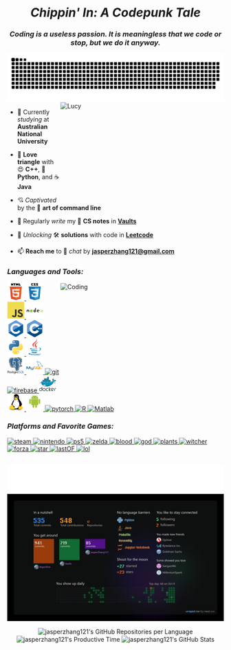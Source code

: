 <h1 align="center"> <i>Chippin' In: A Codepunk Tale</i> </h1>

<h3 align="center"> <i>Coding is a useless passion. It is meaningless that we code or stop, but we do it anyway.</i> </h3>

<img src="https://github.com/JasperZhang121/JasperZhang121/blob/output/github-contribution-grid-snake.svg">

<img align="right" alt="Lucy" height="230" width="380" src="https://media.tenor.com/b9VJcecqEugAAAAd/cyberpunk-cyberpunk-anime.gif">


- 🔭 Currently *studying* at **Australian National University**

- 🤪 **Love triangle** with 😍 **C++**, 🐍 **Python**, and ☕ **Java**

- 💘 *Captivated* by the 📂 **art of command line**

- 📝 Regularly *write* my 📔 **CS notes** in **[Vaults](https://github.com/JasperZhang121/Vaults)**

- 🔑 *Unlocking* 🛠️ **solutions** with code in **[Leetcode](https://leetcode.com/JasperZhang121/)**

- 📫 **Reach me** to 🥂 *chat* by **jasperzhang121@gmail.com** 


<p align="left">
</p>

<p>
</p>  
  

<h3 align="left"> <i>Languages and Tools:</i> </h3>
<p align="left"> 
 
 <img align="right" alt="Coding" height="230" width="380" src="https://i.pinimg.com/originals/2e/73/f5/2e73f54bfd969a264820b1b9f5253db8.gif">
    
<a href="https://www.w3.org/html/" target="_blank" rel="noreferrer"> <img src="https://raw.githubusercontent.com/devicons/devicon/master/icons/html5/html5-original-wordmark.svg" alt="html5" width="40" height="40"/> </a> <a href="https://www.w3schools.com/css/" target="_blank" rel="noreferrer"> <img src="https://raw.githubusercontent.com/devicons/devicon/master/icons/css3/css3-original-wordmark.svg" alt="css3" width="40" height="40"/> </a> <a href="https://developer.mozilla.org/en-US/docs/Web/JavaScript" target="_blank" rel="noreferrer"> <img src="https://raw.githubusercontent.com/devicons/devicon/master/icons/javascript/javascript-original.svg" alt="javascript" width="40" height="40"/> </a> <a href="https://nodejs.org" target="_blank" rel="noreferrer"> <img src="https://raw.githubusercontent.com/devicons/devicon/master/icons/nodejs/nodejs-original-wordmark.svg" alt="nodejs" width="40" height="40"/> </a>  <a href="https://www.cprogramming.com/" target="_blank" rel="noreferrer"> <img src="https://raw.githubusercontent.com/devicons/devicon/master/icons/c/c-original.svg" alt="c" width="40" height="40"/> </a> <a href="https://www.w3schools.com/cpp/" target="_blank" rel="noreferrer"> <img src="https://raw.githubusercontent.com/devicons/devicon/master/icons/cplusplus/cplusplus-original.svg" alt="cplusplus" width="40" height="40"/> </a> <a href="https://www.python.org" target="_blank" rel="noreferrer"> <img src="https://raw.githubusercontent.com/devicons/devicon/master/icons/python/python-original.svg" alt="python" width="40" height="40"/> </a> <a href="https://www.java.com" target="_blank" rel="noreferrer"> <img src="https://raw.githubusercontent.com/devicons/devicon/master/icons/java/java-original.svg" alt="java" width="40" height="40"/> </a> <a href="https://www.postgresql.org" target="_blank" rel="noreferrer"> <img src="https://raw.githubusercontent.com/devicons/devicon/master/icons/postgresql/postgresql-original-wordmark.svg" alt="postgresql" width="40" height="40"/> </a> <a href="https://www.mysql.com/" target="_blank" rel="noreferrer"> <img src="https://raw.githubusercontent.com/devicons/devicon/master/icons/mysql/mysql-original-wordmark.svg" alt="mysql" width="40" height="40"/> </a> <a href="https://git-scm.com/" target="_blank" rel="noreferrer"> <img src="https://www.vectorlogo.zone/logos/git-scm/git-scm-icon.svg" alt="git" width="40" height="40"/> </a> <a href="https://firebase.google.com/" target="_blank" rel="noreferrer"> <img src="https://www.vectorlogo.zone/logos/firebase/firebase-icon.svg" alt="firebase" width="40" height="40"/> </a> <a href="https://www.docker.com/" target="_blank" rel="noreferrer"> <img src="https://raw.githubusercontent.com/devicons/devicon/master/icons/docker/docker-original-wordmark.svg" alt="docker" width="40" height="40"/> </a> <a href="https://www.linux.org/" target="_blank" rel="noreferrer"> <img src="https://raw.githubusercontent.com/devicons/devicon/master/icons/linux/linux-original.svg" alt="linux" width="40" height="40"/> </a> <a href="https://developer.android.com" target="_blank" rel="noreferrer"> <img src="https://raw.githubusercontent.com/devicons/devicon/master/icons/android/android-original-wordmark.svg" alt="android" width="40" height="40"/> </a> <a href="https://pytorch.org/" target="_blank" rel="noreferrer"> <img src="https://www.vectorlogo.zone/logos/pytorch/pytorch-icon.svg" alt="pytorch" width="40" height="40"/> </a> <a href="https://www.r-project.org/" target="_blank" rel="noreferrer"> <img src="https://www.r-project.org/Rlogo.png" alt="R" width="40" height="40"/> </a> <a href="https://www.mathworks.com/products/matlab.html" target="_blank" rel="noreferrer"> <img src="https://upload.wikimedia.org/wikipedia/commons/2/21/Matlab_Logo.png" alt="Matlab" width="40" height="40"/> </a>  

</p>

<h3 align="left"> <i>Platforms and Favorite Games:</i> </h3>

<p align="left"> <a href="https://store.steampowered.com/" target="_blank" rel="noreferrer"> <img src="https://www.vectorlogo.zone/logos/steampowered/steampowered-icon.svg" alt="steam" width="40" height="40"/> </a> 
<a href="https://www.nintendo.com.au/" target="_blank" rel="noreferrer"> <img src="https://cdn.iconscout.com/icon/free/png-128/nintendo-2296041-1912000.png" alt="nintendo" width="40" height="40"/> </a>
<a href="https://www.playstation.com/en-au/" target="_blank" rel="noreferrer"> <img src="https://i.pinimg.com/originals/20/11/52/2011525d4e13b855685a3f59511eb03b.png" alt="ps5" width="40" height="40"/> </a>
<a href="https://www.zelda.com/breath-of-the-wild/" target="_blank" rel="noreferrer"> <img src="https://upload.wikimedia.org/wikipedia/en/c/c6/The_Legend_of_Zelda_Breath_of_the_Wild.jpg" alt="zelda" width="40" height="40"/> </a>
<a href="https://www.playstation.com/en-au/games/bloodborne/" target="_blank" rel="noreferrer"> <img src="https://upload.wikimedia.org/wikipedia/en/6/68/Bloodborne_Cover_Wallpaper.jpg" alt="blood" width="40" height="40"/> </a>
<a href="https://www.playstation.com/en-au/games/god-of-war/" target="_blank" rel="noreferrer"> <img src="https://upload.wikimedia.org/wikipedia/en/a/a7/God_of_War_4_cover.jpg" alt="god" width="40" height="40"/> </a>
<a href="https://plantsvszombies.fandom.com/wiki/Main_Page" target="_blank" rel="noreferrer"> <img src="https://upload.wikimedia.org/wikipedia/en/thumb/d/da/Plants_vs_Zombies_logo.png/375px-Plants_vs_Zombies_logo.png" alt="plants" width="40" height="40"/> </a>
<a href="https://witcher.fandom.com/wiki/The_Witcher_3:_Wild_Hunt" target="_blank" rel="noreferrer"> <img src="https://upload.wikimedia.org/wikipedia/en/0/0c/Witcher_3_cover_art.jpg" alt="witcher" width="40" height="40"/> </a>
<a href="https://forza.fandom.com/wiki/Forza_Horizon_5" target="_blank" rel="noreferrer"> <img src="https://upload.wikimedia.org/wikipedia/en/8/86/Forza_Horizon_5_cover_art.jpg" alt="forza" width="40" height="40"/> </a>
<a href="https://starcraft2.com/en-gb/" target="_blank" rel="noreferrer"> <img src="https://upload.wikimedia.org/wikipedia/en/2/20/StarCraft_II_-_Box_Art.jpg" alt="star" width="40" height="40"/> </a>
<a href="https://www.playstation.com/en-au/games/the-last-of-us-part-i/" target="_blank" rel="noreferrer"> <img src="https://assets-prd.ignimgs.com/2022/06/09/the-last-of-us-part-1-button-1654791855870.jpg" alt="lastOF" width="40" height="40"/> </a>
<a href="https://www.leagueoflegends.com/en-au/" target="_blank" rel="noreferrer"> <img src="https://encrypted-tbn0.gstatic.com/images?q=tbn:ANd9GcRvYNVJRPOkAj1V7jF8AlbpcNf9P76zQPErQOHohGQeGO8-NtfWLg93ParigCG0sU3h_vc&usqp=CAU" alt="lol" width="40" height="40"/> </a>
</p>

<p>

</p>    

<img height="10" width="1000" src="https://i.pinimg.com/564x/9f/de/42/9fde4268bbe494bbc5dd49f4418934cd.jpg">

<img src="https://github.com/JasperZhang121/JasperZhang121/blob/main/Picture/marquee.svg">

<img align="center"  src="https://github.com/JasperZhang121/JasperZhang121/blob/main/Picture/wrapped_JasperZhang121.png" />

<p align="center">
  <img align="center" width="270" src="http://github-profile-summary-cards.vercel.app/api/cards/repos-per-language?username=jasperzhang121&theme=algolia" alt="jasperzhang121's GitHub Repositories per Language" />
  <img align="center" width="270" src="http://github-profile-summary-cards.vercel.app/api/cards/most-commit-language?username=jasperzhang121&theme=algolia" alt="jasperzhang121's Productive Time" />
  <img align="center" width="270" src="http://github-profile-summary-cards.vercel.app/api/cards/stats?username=jasperzhang121&theme=algolia" alt="jasperzhang121's GitHub Stats" />
</p>

